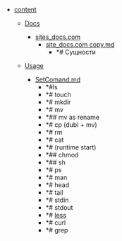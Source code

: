 - <a href = "E:\Node_projects\Node_Way\NBase\_Md\_Index\__Closer\_WEB_API\WHATWG\_Quirks_Mode\Part_I\content\cat.content\dir.content.md">content</a>
    - <a href = "E:\Node_projects\Node_Way\NBase\_Md\_Index\__Closer\_WEB_API\WHATWG\_Quirks_Mode\Part_I\content\Docs\cat.Docs\dir.Docs.md">Docs</a>
        - <a href = "E:\Node_projects\Node_Way\NBase\_Md\_Index\__Closer\_WEB_API\WHATWG\_Quirks_Mode\Part_I\content\Docs\sites_docs.com\cat.sites_docs.com\dir.sites_docs.com.md">sites_docs.com</a>
            - <a href = "E:\Node_projects\Node_Way\NBase\_Md\_Index\__Closer\_WEB_API\WHATWG\_Quirks_Mode\Part_I\content\Docs\sites_docs.com\site_docs.com copy.md">site_docs.com copy.md</a>
                - *# Сущности
        
    
    - <a href = "E:\Node_projects\Node_Way\NBase\_Md\_Index\__Closer\_WEB_API\WHATWG\_Quirks_Mode\Part_I\content\Usage\cat.Usage\dir.Usage.md">Usage</a>
        - <a href = "E:\Node_projects\Node_Way\NBase\_Md\_Index\__Closer\_WEB_API\WHATWG\_Quirks_Mode\Part_I\content\Usage\SetComand.md">SetComand.md</a>
            - *#ls
            - *# touch
            - *# mkdir
            - *# mv
            - *## mv as rename
            - *# cp (dubl + mv)
            - *# rm 
            - *# cat
            - *# (runtime start)
            - *## chmod 
            - *## sh
            - *# ps
            - *# man 
            - *# head
            - *# tail 
            - *# stdin
            - *# stdout
            - *# [less](less/___setcomand.md)
            - *# curl
            - *# grep
    
